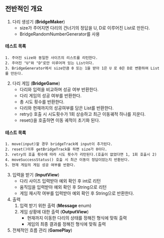 ## 전반적인 개요

1. 다리 생성기 (**BridgeMaker**)
    - size가 주어지면 다리의 건너기의 정답을 U, D로 이루어진 List로 만든다.
    - BridgeRandomNumberGenerator를 사용

#### 테스트 목록

    1. 주어진 size와 동일한 사이즈의 리스트를 리턴한다.
    2. 주어진 "U"와 "D"로만 이루어져 있는 List이다.
    3. BridgeGenerator에서 size만큼 0 또는 1을 받아 1은 U 로 0은 D로 변환하여 List를 만든다.

2. 다리 게임 (**BridgeGame**)
    - 다리와 입력을 비교하며 성공 여부 반환한다.
    - 다리 게임의 성공 여부를 반환한다.
    - 총 시도 횟수를 반환한다.
    - 다리와 현재까지의 성공여부를 담은 List를 반환한다.
    - retry() 호출 시 시도횟수가 1회 상승하고 최근 이동궤적 하나를 지운다.
    - reset()을 호출하면 이동 궤적이 초기화 된다. 

#### 테스트 목록
    1. move(input)할 경우 bridgeTrack에 input이 추가된다.
    2. reset()이후 getBridgeTrack을 하면 size가 0이다.
    3. retry의 호출 횟수에 따라 시도 횟수가 리턴된다.(호출이 없었다면 1, 1회 호출시 2)
    4. moveSuccessStatus() 호출 시 최근 이동이 정답이었는지 반환된다. 
    5. 현재 게임의 게임 성공 여부를 반환다.

3. 입력을 받기 (**InputView**)
    - 다리 사이즈 입력받아 예외 확인 후 int로 리턴
    - 움직임을 입력받아 예외 확인 후 String으로 리턴
    - 게임 재시작 여부를 입력받아 예외 확인 후 String으로 반환한다.
4. 출력
    1. 입력 받기 위한 출력 (**Message** enum)
    2. 게임 상황에 대한 출력 (**OutputView**)
        - 현재까지 이동한 다리의 상태를 정해진 형식에 맞춰 출력
        - 게임의 최종 결과를 정해진 형식에 맞춰 출력
5. 전체적인 흐름 관리 (**GamePlay**)